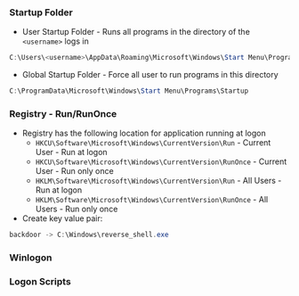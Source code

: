 ### Startup Folder
- User Startup Folder - Runs all programs in the directory of the `<username>` logs in
```powershell
C:\Users\<username>\AppData\Roaming\Microsoft\Windows\Start Menu\Programs\Startup
```
- Global Startup Folder - Force all user to run programs in this directory
```powershell
C:\ProgramData\Microsoft\Windows\Start Menu\Programs\Startup
```

### Registry - Run/RunOnce
- Registry has the following location for application running at logon
	- `HKCU\Software\Microsoft\Windows\CurrentVersion\Run` - Current User - Run at logon
	- `HKCU\Software\Microsoft\Windows\CurrentVersion\RunOnce` - Current User - Run only once
	- `HKLM\Software\Microsoft\Windows\CurrentVersion\Run` - All Users - Run at logon
	- `HKLM\Software\Microsoft\Windows\CurrentVersion\RunOnce` - All Users - Run only once
- Create key value pair:
```powershell
backdoor -> C:\Windows\reverse_shell.exe
```
### Winlogon
### Logon Scripts
